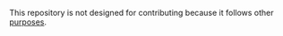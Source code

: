 This repository is not designed for contributing because it follows other [purposes](/README.md#how-it-works).
